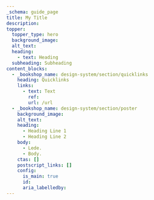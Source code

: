 ```yaml
---
_schema: guide_page
title: My Title
description:
topper:
  topper_type: hero
  background_image:
  alt_text:
  heading:
    - text: Heading
  subheading: Subheading
content_blocks:
  - _bookshop_name: design-system/section/quicklinks
    heading: Quicklinks
    links:
      - text: Text
        ref:
        url: /url
  - _bookshop_name: design-system/section/poster
    background_image:
    alt_text:
    heading:
      - Heading Line 1
      - Heading Line 2
    body:
      - Lede.
      - Body.
    ctas: []
    postscript_links: []
    config:
      is_main: true
      id:
      aria_labelledby:
---
```

